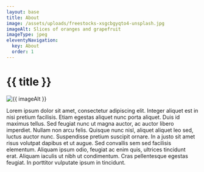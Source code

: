 ```yaml
---
layout: base
title: About
image: /assets/uploads/freestocks-xsgcbgyqto4-unsplash.jpg
imageAlt: Slices of oranges and grapefruit
imageType: jpeg
eleventyNavigation:
  key: About
  order: 1
---
```

# {{ title }}

<picture class="hero-image__container">
  <source srcset="{{ image }}" type="image/{{ imageType }}" />
  <img src="{{ image }}" alt="{{ imageAlt }}" loading="lazy" />
</picture>

Lorem ipsum dolor sit amet, consectetur adipiscing elit. Integer aliquet est in nisi pretium facilisis. Etiam egestas aliquet nunc porta aliquet. Duis id maximus tellus. Sed feugiat nunc ut magna auctor, ac auctor libero imperdiet. Nullam non arcu felis. Quisque nunc nisl, aliquet aliquet leo sed, luctus auctor nunc. Suspendisse pretium suscipit ornare. In a justo sit amet risus volutpat dapibus et ut augue. Sed convallis sem sed facilisis elementum. Aliquam ipsum odio, feugiat ac enim quis, ultrices tincidunt erat. Aliquam iaculis ut nibh ut condimentum. Cras pellentesque egestas feugiat. In porttitor vulputate ipsum in tincidunt.
